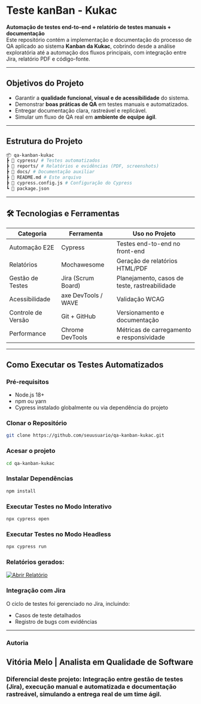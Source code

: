# Teste kanBan - Kukac

**Automação de testes end-to-end + relatório de testes manuais + documentação**  
Este repositório contém a implementação e documentação do processo de QA aplicado ao sistema **Kanban da Kukac**, cobrindo desde a análise exploratória até a automação dos fluxos principais, com integração entre Jira, relatório PDF e código-fonte.

---

## Objetivos do Projeto
- Garantir a **qualidade funcional, visual e de acessibilidade** do sistema.
- Demonstrar **boas práticas de QA** em testes manuais e automatizados.
- Entregar documentação clara, rastreável e replicável.
- Simular um fluxo de QA real em **ambiente de equipe ágil**.

---

##  Estrutura do Projeto 
```bash
📦 qa-kanban-kukac
┣ 📁 cypress/ # Testes automatizados
┣ 📁 reports/ # Relatórios e evidências (PDF, screenshots)
┣ 📁 docs/ # Documentação auxiliar
┣ 📄 README.md # Este arquivo
┣ 📄 cypress.config.js # Configuração do Cypress
┗ 📄 package.json
```

---

## 🛠️ Tecnologias e Ferramentas
| Categoria          | Ferramenta         | Uso no Projeto |
|--------------------|--------------------|----------------|
| Automação E2E      | Cypress             | Testes end-to-end no front-end |
| Relatórios         | Mochawesome         | Geração de relatórios HTML/PDF |
| Gestão de Testes   | Jira (Scrum Board)  | Planejamento, casos de teste, rastreabilidade |
| Acessibilidade     | axe DevTools / WAVE | Validação WCAG |
| Controle de Versão | Git + GitHub        | Versionamento e documentação |
| Performance        | Chrome DevTools     | Métricas de carregamento e responsividade |

---

## Como Executar os Testes Automatizados

### Pré-requisitos
- Node.js 18+
- npm ou yarn
- Cypress instalado globalmente ou via dependência do projeto

### Clonar o Repositório
```bash
git clone https://github.com/seuusuario/qa-kanban-kukac.git
```
### Acesar o projeto
```bash
cd qa-kanban-kukac
```
### Instalar Dependências
```bash
npm install
```
### Executar Testes no Modo Interativo
```bash
npx cypress open
```

### Executar Testes no Modo Headless 
``` bash
npx cypress run 
```

### Relatórios gerados:
[![Abrir Relatório](https://img.shields.io/badge/📄_Abrir-Relatório-blue?style=for-the-badge)](https://docs.google.com/document/d/1S3JAoQ28mMRBEzQw85Pn38WT2gPFbJBPScwWmjx4BV4/edit?usp=sharing)



### Integração com Jira
O ciclo de testes foi gerenciado no Jira, incluindo:

- Casos de teste detalhados 
- Registro de bugs com evidências 


---

### Autoria
Vitória Melo | Analista em Qualidade de Software
---

### Diferencial deste projeto: Integração entre gestão de testes (Jira), execução manual e automatizada e documentação rastreável, simulando a entrega real de um time ágil.
